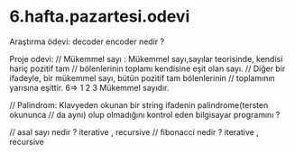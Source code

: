 # 6.hafta.pazartesi.odevi

Araştırma ödevi: decoder encoder nedir ?

Proje odevi: // Mükemmel sayı : Mükemmel sayı,sayılar teorisinde, kendisi hariç pozitif tam // bölenlerinin toplamı kendisine eşit olan sayı. // Diğer bir ifadeyle, bir mükemmel sayı, bütün pozitif tam bölenlerinin // toplamının yarısına eşittir. 6=> 1 2 3 Mükemmel sayıdır.

// Palindrom: Klavyeden okunan bir string ifadenin palindrome(tersten okununca
// da aynı) olup olmadığını kontrol eden bilgisayar programını ?

// asal sayı nedir ? iterative , recursive
// fibonacci nedir ? iterative , recursive

